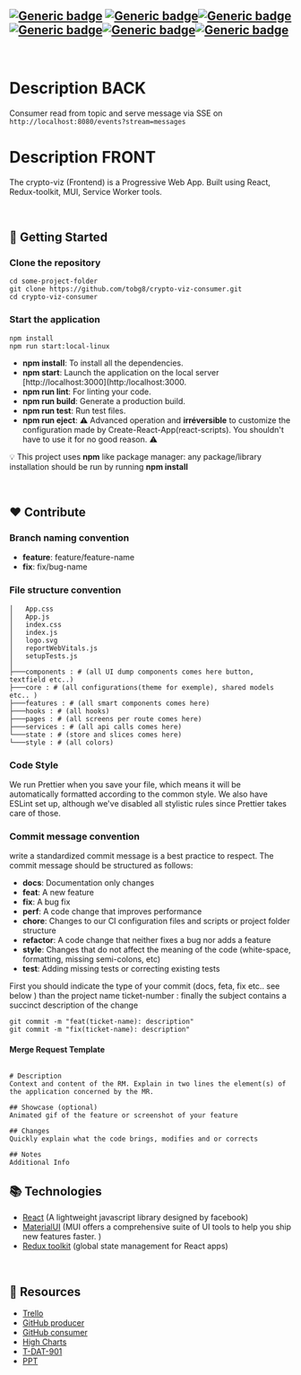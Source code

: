 <br>

## [![Generic badge](https://img.shields.io/badge/Made_with-React-blueviolet.svg)](https://shields.io/) [![Generic badge](https://img.shields.io/badge/React-v18.1.0-brightgreen.svg)](https://shields.io/)[![Generic badge](https://img.shields.io/badge/reduxtoolkit-v1.8.1-brightgreen.svg)](https://shields.io/)[![Generic badge](https://img.shields.io/badge/MUI-v5.6.4-orange.svg)](https://shields.io/)[![Generic badge](https://img.shields.io/badge/ESLint-v8.14.0-blueviolet.svg)](https://shields.io/)[![Generic badge](https://img.shields.io/badge/npm-v6.14.15-blue.svg)](https://shields.io/)

<br>

# Description BACK

Consumer read from topic and serve message via SSE on `http://localhost:8080/events?stream=messages`

# Description FRONT

The crypto-viz (Frontend) is a Progressive Web App. Built using React, Redux-toolkit, MUI, Service Worker tools.

<br>

## :rocket: Getting Started

### Clone the repository

```shell
cd some-project-folder
git clone https://github.com/tobg8/crypto-viz-consumer.git
cd crypto-viz-consumer
```

### Start the application

```shell
npm install
npm run start:local-linux
```

- **npm install**: To install all the dependencies.
- **npm start**: Launch the application on the local server [http://localhost:3000](http:/localhost:3000.
- **npm run lint**: For linting your code.
- **npm run build**: Generate a production build.
- **npm run test**: Run test files.
- **npm run eject**: :warning: Advanced operation and **irréversible** to customize the configuration made by Create-React-App(react-scripts). You shouldn't have to use it for no good reason. :warning:

:bulb: This project uses **npm** like package manager: any package/library installation should be run by running **npm install** <package-name>

 <br>

## :heart: Contribute

### Branch naming convention

- **feature**: feature/feature-name
- **fix**: fix/bug-name

### File structure convention

```text
│   App.css
│   App.js
│   index.css
│   index.js
│   logo.svg
│   reportWebVitals.js
│   setupTests.js
│
├───components : # (all UI dump components comes here button, textfield etc..)
├───core : # (all configurations(theme for exemple), shared models etc.. )
├───features : # (all smart components comes here)
├───hooks : # (all hooks)
├───pages : # (all screens per route comes here)
├───services : # (all api calls comes here)
└───state : # (store and slices comes here)
└───style : # (all colors)
```

### Code Style

We run Prettier when you save your file, which means it will be automatically formatted according to the common style. We also have ESLint set up, although we've disabled all stylistic rules since Prettier takes care of those.

### Commit message convention

write a standardized commit message is a best practice to respect.
The commit message should be structured as follows:

- **docs**: Documentation only changes
- **feat**: A new feature
- **fix**: A bug fix
- **perf**: A code change that improves performance
- **chore**: Changes to our CI configuration files and scripts or project folder structure
- **refactor**: A code change that neither fixes a bug nor adds a feature
- **style**: Changes that do not affect the meaning of the code (white-space, formatting, missing semi-colons, etc)
- **test**: Adding missing tests or correcting existing tests

First you should indicate the type of your commit (docs, feta, fix etc.. see below ) than the project name ticket-number : finally the subject contains a succinct description of the change

```shell
git commit -m "feat(ticket-name): description"
git commit -m "fix(ticket-name): description"
```

#### Merge Request Template

```

# Description
Context and content of the RM. Explain in two lines the element(s) of the application concerned by the MR.

## Showcase (optional)
Animated gif of the feature or screenshot of your feature

## Changes
Quickly explain what the code brings, modifies and or corrects

## Notes
Additional Info
```

## :books: Technologies

- [React](https://reactjs.org/docs/getting-started.html) (A lightweight javascript library designed by facebook)
- [MaterialUI](https://mui.com/) (MUI offers a comprehensive suite of UI tools to help you ship new features faster. )
- [Redux toolkit](https://redux-toolkit.js.org/) (global state management for React apps)

 <br>

## :information_desk_person: Resources

- [Trello](https://trello.com/c/f21iQ3P8/11-fil-dactualit%C3%A9-sur-les-cryptomonnaies)
- [GitHub producer](https://github.com/tobg8/crypto-viz)
- [GitHub consumer](https://github.com/tobg8/crypto-viz-consumer)
- [High Charts](https://www.npmjs.com/package/highcharts-react-official)
- [T-DAT-901](https://gandalf.epitech.eu/pluginfile.php/30203/mod_assign/introattachment/0/T-DAT-901_project.pdf?forcedownload=1)
- [PPT](https://gandalf.epitech.eu/pluginfile.php/30203/mod_assign/introattachment/0/T-DAT-901_project.pdf?forcedownload=1)
